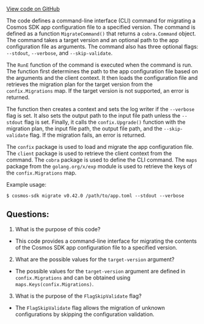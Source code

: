 [View code on GitHub](https://github.com/cosmos/cosmos-sdk/blob/main/tools/confix/cmd/migrate.go)

The code defines a command-line interface (CLI) command for migrating a Cosmos SDK app configuration file to a specified version. The command is defined as a function `MigrateCommand()` that returns a `cobra.Command` object. The command takes a target version and an optional path to the app configuration file as arguments. The command also has three optional flags: `--stdout`, `--verbose`, and `--skip-validate`.

The `RunE` function of the command is executed when the command is run. The function first determines the path to the app configuration file based on the arguments and the client context. It then loads the configuration file and retrieves the migration plan for the target version from the `confix.Migrations` map. If the target version is not supported, an error is returned.

The function then creates a context and sets the log writer if the `--verbose` flag is set. It also sets the output path to the input file path unless the `--stdout` flag is set. Finally, it calls the `confix.Upgrade()` function with the migration plan, the input file path, the output file path, and the `--skip-validate` flag. If the migration fails, an error is returned.

The `confix` package is used to load and migrate the app configuration file. The `client` package is used to retrieve the client context from the command. The `cobra` package is used to define the CLI command. The `maps` package from the `golang.org/x/exp` module is used to retrieve the keys of the `confix.Migrations` map.

Example usage:
```
$ cosmos-sdk migrate v0.42.0 /path/to/app.toml --stdout --verbose
```
## Questions: 
 1. What is the purpose of this code?
- This code provides a command-line interface for migrating the contents of the Cosmos SDK app configuration file to a specified version.

2. What are the possible values for the `target-version` argument?
- The possible values for the `target-version` argument are defined in `confix.Migrations` and can be obtained using `maps.Keys(confix.Migrations)`.

3. What is the purpose of the `FlagSkipValidate` flag?
- The `FlagSkipValidate` flag allows the migration of unknown configurations by skipping the configuration validation.